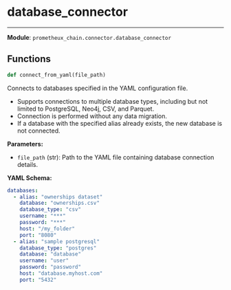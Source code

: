 # database_connector

---

**Module**: `prometheux_chain.connector.database_connector`

## Functions

```python
def connect_from_yaml(file_path)
```

Connects to databases specified in the YAML configuration file.

- Supports connections to multiple database types, including but not limited to PostgreSQL, Neo4j, CSV, and Parquet.
- Connection is performed without any data migration.
- If a database with the specified alias already exists, the new database is not connected.

**Parameters:**

- `file_path` (str): Path to the YAML file containing database connection details.

**YAML Schema:**

```yml title="databases.yaml"
databases:
  - alias: "ownerships dataset"
    database: "ownerships.csv"
    database_type: "csv"
    username: "***"
    password: "***"
    host: "/my_folder"
    port: "8080"
  - alias: "sample postgresql"
    database_type: "postgres"
    database: "database"
    username: "user"
    password: "password"
    host: "database.myhost.com"
    port: "5432"
```
